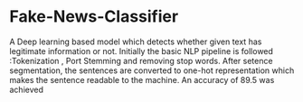 # Fake-News-Classifier
A Deep learning based model which detects whether given text has legitimate information or not. Initially the basic NLP pipeline is followed :Tokenization , Port Stemming and removing stop words.
After setence segmentation, the sentences are converted to one-hot representation which makes the sentence readable to the machine.
An accuracy of 89.5 was achieved
